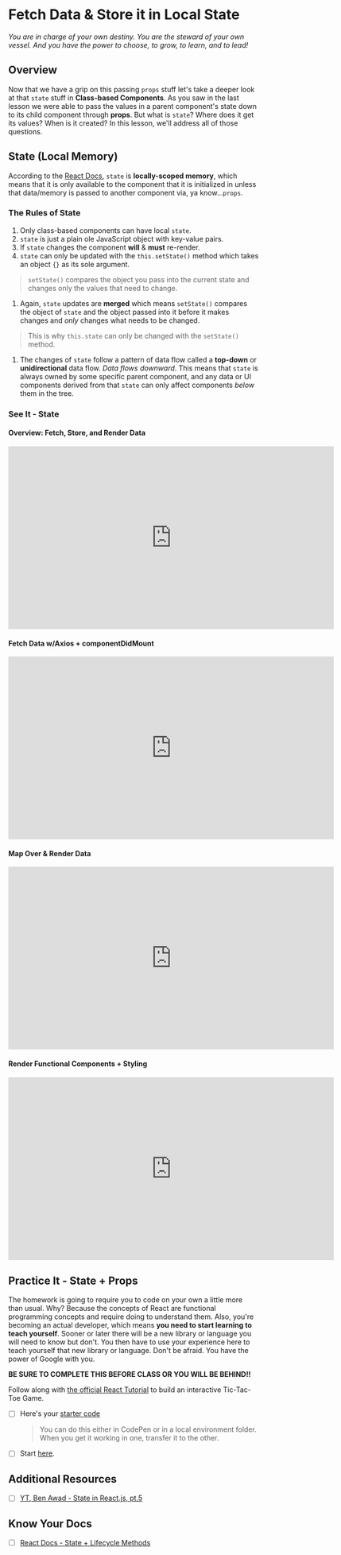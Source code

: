 # Fetch Data & Store it in Local State

*You are in charge of your own destiny. You are the steward of your own vessel. And you have the power to choose, to grow, to learn, and to lead!*

## Overview

Now that we have a grip on this passing `props` stuff let's take a deeper look at that `state` stuff in **Class-based Components**. As you saw in the last lesson we were able to pass the values in a parent component's state down to its child component through **props**. But what is `state`? Where does it get its values? When is it created? In this lesson, we'll address all of those questions.

## State (Local Memory)

According to the [React Docs](https://reactjs.org/docs/state-and-lifecycle.html#adding-local-state-to-a-class), `state` is **locally-scoped memory**, which means that it is only available to the component that it is initialized in unless that data/memory is passed to another component via, ya know...`props`.

### The Rules of State

1. Only class-based components can have local `state`.
1. `state` is just a plain ole JavaScript object with key-value pairs.
1. If `state` changes the component **will** & **must** re-render.
1. `state` can only be updated with the `this.setState()` method which takes an object `{}` as its sole argument.

  > `setState()` compares the object you pass into the current state and changes only the values that need to change.

1. Again, `state` updates are **merged** which means `setState()` compares the object of `state` and the object passed into it before it makes changes and *only* changes what needs to be changed.

  > This is why `this.state` can only be changed with the `setState()` method.

1. The changes of `state` follow a pattern of data flow called a **top-down** or **unidirectional** data flow. *Data flows downward*. This means that `state` is always owned by some specific parent component, and any data or UI components derived from that `state` can only affect components *below* them in the tree.

### See It - State

#### Overview: Fetch, Store, and Render Data

<!-- ! Video Contents: Vimeo, Clayton@ACA - Overview: FetchStoreRenderData - 411.1.2.5 -->
<iframe src="https://player.vimeo.com/video/491877736" width="655" height="368"  frameborder="0" allow="autoplay; fullscreen" allowfullscreen></iframe>

#### Fetch Data w/Axios + componentDidMount

<!-- ! Video Contents: Vimeo, Clayton@ACA - Fetch Data w/Axios + componentDidMount - 411.1.2.6 -->
<iframe src="https://player.vimeo.com/video/491880866" width="655" height="368"  frameborder="0" allow="autoplay; fullscreen" allowfullscreen></iframe>

#### Map Over & Render Data
<!-- ! Video Contents: Vimeo, Clayton@ACA - Map Over & Render Data - 411.1.2.7 -->
<iframe src="https://player.vimeo.com/video/491885124" width="655" height="368"  frameborder="0" allow="autoplay; fullscreen" allowfullscreen></iframe>

#### Render Functional Components + Styling

<!-- ! Video Contents: Vimeo, Clayton@ACA - Render Functional Components + Styling - 411.1.2.* -->
<iframe src="https://player.vimeo.com/video/491886398" width="655" height="368"  frameborder="0" allow="autoplay; fullscreen" allowfullscreen></iframe>

## Practice It - State + Props

The homework is going to require you to code on your own a little more than usual. Why? Because the concepts of React are functional programming concepts and require doing to understand them. Also, you're becoming an actual developer, which means **you need to start learning to teach yourself**. Sooner or later there will be a new library or language you will need to know but don't. You then have to use your experience here to teach yourself that new library or language. Don't be afraid. You have the power of Google with you.

**BE SURE TO COMPLETE THIS BEFORE CLASS OR YOU WILL BE BEHIND!!**

Follow along with [the official React Tutorial](https://reactjs.org/tutorial/tutorial.html) to build an interactive Tic-Tac-Toe Game.

- [ ] Here's your [starter code](https://codepen.io/gaearon/pen/oWWQNa?editors=0010)
  
    > You can do this either in CodePen or in a local environment folder. When you get it working in one, transfer it to the other.

- [ ] Start [here](https://reactjs.org/tutorial/tutorial.html#setup-option-2-local-development-environment).

## Additional Resources

- [ ] [YT, Ben Awad - State in React.js, pt.5](https://youtu.be/34fE23aib1o)

## Know Your Docs

- [ ] [React Docs - State + Lifecycle Methods](https://reactjs.org/docs/state-and-lifecycle.html)
